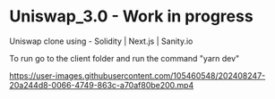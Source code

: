# Uniswap_3.0 - Work in progress
Uniswap clone using - Solidity | Next.js | Sanity.io

To run go to the client folder and run the command "yarn dev"


https://user-images.githubusercontent.com/105460548/202408247-20a244d8-0066-4749-863c-a70af80be200.mp4

